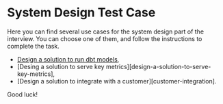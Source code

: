 # System Design Test Case

Here you can find several use cases for the system design part of the interview.
You can choose one of them, and follow the instructions to complete the task.

* [Design a solution to run dbt models][design-a-solution-to-run-dbt-models],
* [Desing a solution to serve key metrics][design-a-solution-to-serve-key-metrics],
* [Design a solution to integrate with a customer][customer-integration].

Good luck!

[design-a-solution-to-run-dbt-models]: ./cases/run-dbt-models.md
[design-a-solution-to-serve-key-metrics-dashboard]: ./cases/serve-key-metrics.md
[design-a-solution-to-integrate-with-a-customer]: ./cases/customer-integration.md
